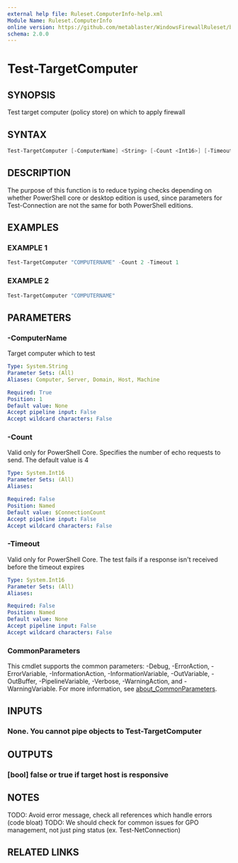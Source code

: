 ```yaml
---
external help file: Ruleset.ComputerInfo-help.xml
Module Name: Ruleset.ComputerInfo
online version: https://github.com/metablaster/WindowsFirewallRuleset/blob/master/Modules/Ruleset.ComputerInfo/Help/en-US/Test-TargetComputer.md
schema: 2.0.0
---
```


# Test-TargetComputer

## SYNOPSIS

Test target computer (policy store) on which to apply firewall

## SYNTAX

```powershell
Test-TargetComputer [-ComputerName] <String> [-Count <Int16>] [-Timeout <Int16>] [<CommonParameters>]
```

## DESCRIPTION

The purpose of this function is to reduce typing checks depending on whether PowerShell
core or desktop edition is used, since parameters for Test-Connection are not the same
for both PowerShell editions.

## EXAMPLES

### EXAMPLE 1

```powershell
Test-TargetComputer "COMPUTERNAME" -Count 2 -Timeout 1
```

### EXAMPLE 2

```powershell
Test-TargetComputer "COMPUTERNAME"
```

## PARAMETERS

### -ComputerName

Target computer which to test

```yaml
Type: System.String
Parameter Sets: (All)
Aliases: Computer, Server, Domain, Host, Machine

Required: True
Position: 1
Default value: None
Accept pipeline input: False
Accept wildcard characters: False
```

### -Count

Valid only for PowerShell Core.
Specifies the number of echo requests to send.
The default value is 4

```yaml
Type: System.Int16
Parameter Sets: (All)
Aliases:

Required: False
Position: Named
Default value: $ConnectionCount
Accept pipeline input: False
Accept wildcard characters: False
```

### -Timeout

Valid only for PowerShell Core.
The test fails if a response isn't received before the timeout expires

```yaml
Type: System.Int16
Parameter Sets: (All)
Aliases:

Required: False
Position: Named
Default value: None
Accept pipeline input: False
Accept wildcard characters: False
```

### CommonParameters

This cmdlet supports the common parameters: -Debug, -ErrorAction, -ErrorVariable, -InformationAction, -InformationVariable, -OutVariable, -OutBuffer, -PipelineVariable, -Verbose, -WarningAction, and -WarningVariable. For more information, see [about_CommonParameters](http://go.microsoft.com/fwlink/?LinkID=113216).

## INPUTS

### None. You cannot pipe objects to Test-TargetComputer

## OUTPUTS

### [bool] false or true if target host is responsive

## NOTES

TODO: Avoid error message, check all references which handle errors (code bloat)
TODO: We should check for common issues for GPO management, not just ping status (ex.
Test-NetConnection)

## RELATED LINKS
